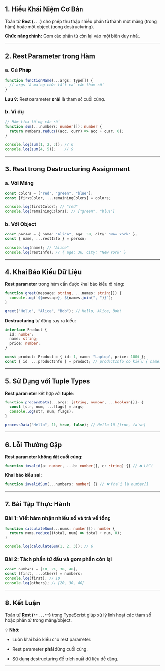 <br>

## 1. Hiểu Khái Niệm Cơ Bản

Toán tử **Rest (**`...`**)** cho phép thu thập nhiều phần tử thành một mảng (trong hàm) hoặc một object (trong destructuring).

**Chức năng chính:** Gom các phần tử còn lại vào một biến duy nhất.

---

## 2. Rest Parameter trong Hàm

### a. Cú Pháp

```ts
function functionName(...args: Type[]) {
  // args là mảng chứa tất cả các tham số
}
```

**Lưu ý:** Rest parameter **phải** là tham số cuối cùng.

### b. Ví dụ

```ts
// Hàm tính tổng các số
function sum(...numbers: number[]): number {
  return numbers.reduce((acc, curr) => acc + curr, 0);
}

console.log(sum(1, 2, 3)); // 6
console.log(sum(4, 5));    // 9
```

---

## 3. Rest trong Destructuring Assignment

### a. Với Mảng

```ts
const colors = ["red", "green", "blue"];
const [firstColor, ...remainingColors] = colors;

console.log(firstColor); // "red"
console.log(remainingColors); // ["green", "blue"]
```

### b. Với Object

```ts
const person = { name: "Alice", age: 30, city: "New York" };
const { name, ...restInfo } = person;

console.log(name); // "Alice"
console.log(restInfo); // { age: 30, city: "New York" }
```

---

## 4. Khai Báo Kiểu Dữ Liệu

**Rest parameter** trong hàm cần được khai báo kiểu rõ ràng:

```ts
function greet(message: string, ...names: string[]) {
  console.log(`${message}, ${names.join(", ")}`);
}

greet("Hello", "Alice", "Bob"); // Hello, Alice, Bob!
```

**Destructuring** tự động suy ra kiểu:

```ts
interface Product {
  id: number;
  name: string;
  price: number;
}

const product: Product = { id: 1, name: "Laptop", price: 1000 };
const { id, ...productInfo } = product; // productInfo có kiểu { name: string; price: number }
```

---

## 5. Sử Dụng với Tuple Types

**Rest parameter** kết hợp với **tuple**:

```ts
function processData(...args: [string, number, ...boolean[]]) {
  const [str, num, ...flags] = args;
  console.log(str, num, flags);
}

processData("Hello", 10, true, false); // Hello 10 [true, false]
```

---

## 6. Lỗi Thường Gặp

**Rest parameter không đặt cuối cùng:**

```ts
function invalid(a: number, ...b: number[], c: string) {} // ❌ Lỗi
```

**Khai báo kiểu sai:**

```ts
function invalidSum(...numbers: number) {} // ❌ Phải là number[]
```

---

## 7. Bài Tập Thực Hành

### Bài 1: Viết hàm nhận nhiều số và trả về tổng

```ts
function calculateSum(...nums: number[]): number {
  return nums.reduce((total, num) => total + num, 0);
}

console.log(calculateSum(1, 2, 3)); // 6
```

### Bài 2: Tách phần tử đầu và gom phần còn lại

```ts
const numbers = [10, 20, 30, 40];
const [first, ...others] = numbers;
console.log(first); // 10
console.log(others); // [20, 30, 40]
```

---

## 8. Kết Luận

Toán tử **Rest (**`**...**`**)** trong TypeScript giúp xử lý linh hoạt các tham số hoặc phần tử trong mảng/object.

💡 **Nhớ:**

- Luôn khai báo kiểu cho rest parameter.
    
- Rest parameter **phải** đứng cuối cùng.
    
- Sử dụng destructuring để trích xuất dữ liệu dễ dàng.
    

---